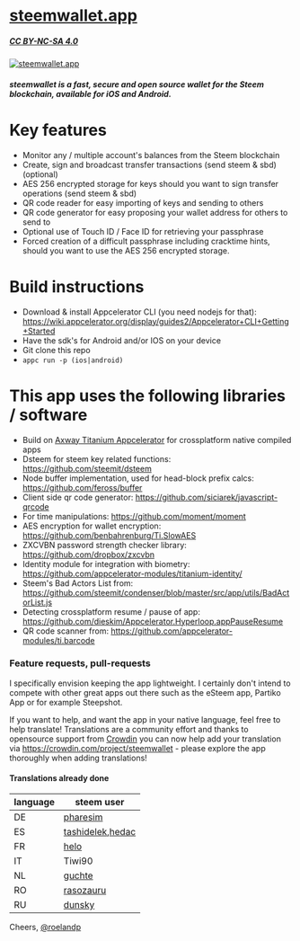 # [steemwallet.app](https://steemwallet.app)
##### [CC BY-NC-SA 4.0](https://creativecommons.org/licenses/by-nc-sa/4.0/)

[![steemwallet.app](https://steemwallet.app/images/social_fb.jpg)](https://steemwallet.app)

##### steemwallet is a fast, secure and open source wallet for the Steem blockchain, available for iOS and Android.

# Key features
  - Monitor any / multiple account's balances from the Steem blockchain
  - Create, sign and broadcast transfer transactions (send steem & sbd) (optional)
  - AES 256 encrypted storage for keys should you want to sign transfer operations (send steem & sbd)
  - QR code reader for easy importing of keys and sending to others
  - QR code generator for easy proposing your wallet address for others to send to
  - Optional use of Touch ID / Face ID for retrieving your passphrase
  - Forced creation of a difficult passphrase including cracktime hints, should you want to use the AES 256 encrypted storage.

# Build instructions
  - Download & install Appcelerator CLI (you need nodejs for that): https://wiki.appcelerator.org/display/guides2/Appcelerator+CLI+Getting+Started
  - Have the sdk's for Android and/or IOS on your device
  - Git clone this repo
  - `appc run -p (ios|android)`


# This app uses the following libraries / software
  - Build on [Axway Titanium Appcelerator](https://github.com/appcelerator/titanium_mobile) for crossplatform native compiled apps
  - Dsteem for steem key related functions: https://github.com/steemit/dsteem
  - Node buffer implementation, used for head-block prefix calcs: https://github.com/feross/buffer
  - Client side qr code generator: https://github.com/siciarek/javascript-qrcode
  - For time manipulations: https://github.com/moment/moment
  - AES encryption for wallet encryption: https://github.com/benbahrenburg/Ti.SlowAES
  - ZXCVBN password strength checker library: https://github.com/dropbox/zxcvbn
  - Identity module for integration with biometry: https://github.com/appcelerator-modules/titanium-identity/
  - Steem's Bad Actors List from: https://github.com/steemit/condenser/blob/master/src/app/utils/BadActorList.js
  - Detecting crossplatform resume / pause of app: https://github.com/dieskim/Appcelerator.Hyperloop.appPauseResume
  - QR code scanner from: https://github.com/appcelerator-modules/ti.barcode

### Feature requests, pull-requests

I specifically envision keeping the app lightweight. I certainly don't intend to compete with other great apps out there such as the eSteem app, Partiko App or for example Steepshot.

If you want to help, and want the app in your native language, feel free to help translate!
Translations are a community effort and thanks to opensource support from [Crowdin](https://crowdin.com/project/steemwallet) you can now help add your translation via https://crowdin.com/project/steemwallet - please explore the app thoroughly when adding translations!

#### Translations already done

| language 	| steem user                                    	|
|----------	|-----------------------------------------------	|
| DE       	| [pharesim](https://steemit.com/@pharesim)     	|
| ES       	| [tashidelek](https://steemit.com/@tashidelek),[hedac](https://steemit.com/@hedac) 	|
| FR       	| [helo](https://steemit.com/@helo)             	|
| IT       	| Tiwi90             	                            |
| NL       	| [guchte](https://steemit.com/@guchte)		        |
| RO       	| [rasozauru](https://steemit.com/@rasozauru)		  |
| RU       	| [dunsky](https://steemit.com/@dunsky)		        |

Cheers, [@roelandp](https://steemit.com/@roelandp)

